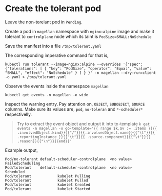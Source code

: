 # Create the tolerant pod

Leave the non-torelant pod in `Pending`.

Create a pod in `magellan` namespace with `nginx:alpine` image and make it tolerant to `controlplane` node which its taint  is `PodSize=SMALL:NoSchedule`

Save the manifest into a file `/tmp/tolerant.yaml`

The corresponding imperative command for that is,

```shell
kubectl run tolerant --image=nginx:alpine --overrides '{"spec": {"tolerations": [ { "key": "PodSize", "operator": "Equal", "value": "SMALL", "effect": "NoSchedule" } ] } }' -n magellan --dry-run=client -o yaml > /tmp/tolerant.yaml

```

Observe the events inside the namespace `magellan`

```shell
kubectl get events -n magellan -o wide
```

Inspect the warning entry. Pay attention on, `OBJECT`, `SUBOBJECT`, `SOURCE` columns.
Make sure its values are, `pod`, `no-toleran` and `*-scheduler*` respectivelly.

>Try to extract the event object and output it into to-template
`k get events -n magellan -o go-template='{{ range $k,$v := .items }}{{ .involvedObject.kind}}{{"/"}}{{.involvedObject.name}}{{"\t"}}{{ .reportingInstance }}{{"\t"}}{{ .source.component}}{{"\t"}}{{ .reason}}{{"\n"}}{{end}}'`


Example output,

```text
Pod/no-tolerant default-scheduler-controlplane  <no value>      FailedScheduling
Pod/tolerant    default-scheduler-controlplane  <no value>      Scheduled
Pod/tolerant            kubelet Pulling
Pod/tolerant            kubelet Pulled
Pod/tolerant            kubelet Created
Pod/tolerant            kubelet Started
```

